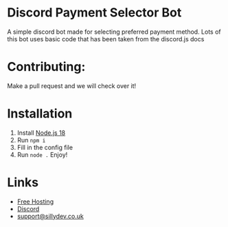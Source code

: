 # Discord Payment Selector Bot
A simple discord bot made for selecting preferred payment method. Lots of this bot uses basic code that has been taken from the discord.js docs 
# Contributing:
Make a pull request and we will check over it!

# Installation
1. Install [Node.js 18](https://nodejs.org/)
2. Run ```npm i ```
3. Fill in the config file
4. Run ```node .```
Enjoy!

# Links
- [Free Hosting](https://client.sillydev.co.uk)
- [Discord](https://discord.gg/WeQ3TpdfZM)
- support@sillydev.co.uk
